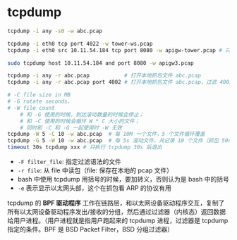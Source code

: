 # tcpdump

```sh
tcpdump -i any -s0 -w abc.pcap

tcpdump -i eth0 tcp port 4022 -w tower-ws.pcap
tcpdump -i eth0 src 10.11.54.184 tcp port 8080 -w apigw-tower.pcap # 只能抓到来源 IP 到目的端口的 tcp 包，看 http 的话没有响应

sudo tcpdump host 10.11.54.184 and port 8080 -w apigw3.pcap

tcpdump -i any -r abc.pcap           # 打开本地抓包文件 abc.pcap
tcpdump -i any -r abc.pcap port 4002 # 打开本地抓包文件 abc.pcap，过滤 4002 端口的包

# -C file size in MB
# -G rotate seconds，
# -W file count
    # 和 -G 使用的时候，到达滚动数量的时候会停止；
    # 和 -C 使用的时候会循环 W * C 大小的文件；
    # 同时和 -C 和 -G 一起使用时 -W 无效
tcpdump -W 5 -C 10 -w abc.pcap  # 每 10M 一个文件，5 个文件循环覆盖
tcpdump -G 5 -W 10 -w abc.pcap  # 每 5s 滚动文件，共记录 10 个文件（抓包 50s）
timeout 30s tcpdump xxx # 只执行 tcpdump 30s 后退出
```

- `-F filter_file`: 指定过滤语法的文件
- `-r file`: 从 file 中读包（file: 保存在本地的 pcap 文件）
- bash 中使用 tcpdump 用括号的时候，要加转义，否则认为是 bash 中的括号
- `-e` 表示显示以太网头部，这个在抓包看 ARP 的协议有用


tcpdump 的 **BPF 驱动程序** 工作在链路层，和以太网设备驱动程序交互，复制了所有以太网设备驱动程序发出/接收的分组，然后通过过滤器（内核态）返回数据给用户进程。（用户进程就是指用户跑起来的 tcpdump 进程，过滤器是 tcpdump 指定的条件。BPF 是 BSD Packet Filter，BSD 分组过滤器）
